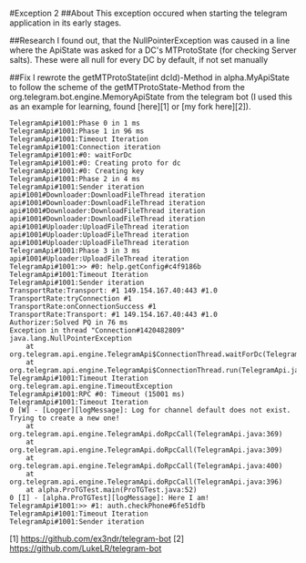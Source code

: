 #Exception 2
##About
This exception occured when starting the telegram application in its early stages.

##Research
I found out, that the NullPointerException was caused in a line where the ApiState was asked for a DC's MTProtoState (for checking Server salts). These were all null for every DC by default, if not set manually

##Fix
I rewrote the getMTProtoState(int dcId)-Method in alpha.MyApiState to follow the scheme of the getMTProtoState-Method from the org.telegram.bot.engine.MemoryApiState from the telegram bot (I used this as an example for learning, found [here][1] or [my fork here][2]). 

```
TelegramApi#1001:Phase 0 in 1 ms
TelegramApi#1001:Phase 1 in 96 ms
TelegramApi#1001:Timeout Iteration
TelegramApi#1001:Connection iteration
TelegramApi#1001:#0: waitForDc
TelegramApi#1001:#0: Creating proto for dc
TelegramApi#1001:#0: Creating key
TelegramApi#1001:Phase 2 in 4 ms
TelegramApi#1001:Sender iteration
api#1001#Downloader:DownloadFileThread iteration
api#1001#Downloader:DownloadFileThread iteration
api#1001#Downloader:DownloadFileThread iteration
api#1001#Downloader:DownloadFileThread iteration
api#1001#Uploader:UploadFileThread iteration
api#1001#Uploader:UploadFileThread iteration
api#1001#Uploader:UploadFileThread iteration
TelegramApi#1001:Phase 3 in 3 ms
api#1001#Uploader:UploadFileThread iteration
TelegramApi#1001:>> #0: help.getConfig#c4f9186b
TelegramApi#1001:Timeout Iteration
TelegramApi#1001:Sender iteration
TransportRate:Transport: #1 149.154.167.40:443 #1.0
TransportRate:tryConnection #1
TransportRate:onConnectionSuccess #1
TransportRate:Transport: #1 149.154.167.40:443 #1.0
Authorizer:Solved PQ in 76 ms
Exception in thread "Connection#1420482809" java.lang.NullPointerException
	at org.telegram.api.engine.TelegramApi$ConnectionThread.waitForDc(TelegramApi.java:887)
	at org.telegram.api.engine.TelegramApi$ConnectionThread.run(TelegramApi.java:946)
TelegramApi#1001:Timeout Iteration
org.telegram.api.engine.TimeoutException
TelegramApi#1001:RPC #0: Timeout (15001 ms)
TelegramApi#1001:Timeout Iteration
0 [W] - [Logger][logMessage]: Log for channel default does not exist. Trying to create a new one!
	at org.telegram.api.engine.TelegramApi.doRpcCall(TelegramApi.java:369)
	at org.telegram.api.engine.TelegramApi.doRpcCall(TelegramApi.java:309)
	at org.telegram.api.engine.TelegramApi.doRpcCall(TelegramApi.java:400)
	at org.telegram.api.engine.TelegramApi.doRpcCall(TelegramApi.java:396)
	at alpha.ProTGTest.main(ProTGTest.java:52)
0 [I] - [alpha.ProTGTest][logMessage]: Here I am!
TelegramApi#1001:>> #1: auth.checkPhone#6fe51dfb
TelegramApi#1001:Timeout Iteration
TelegramApi#1001:Sender iteration
```

[1] https://github.com/ex3ndr/telegram-bot
[2] https://github.com/LukeLR/telegram-bot
